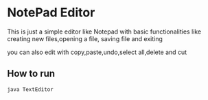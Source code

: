 # NotePad Editor

This is just a simple editor like Notepad with basic functionalities like creating new files,opening a file, saving file and exiting

you can also edit with copy,paste,undo,select all,delete and cut

## How to run

```
java TextEditor
```
